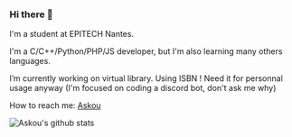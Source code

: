 ### Hi there 👋

I'm a student at EPITECH Nantes.

I'm a C/C++/Python/PHP/JS developer, but I'm also learning many others languages.

I’m currently working on virtual library. Using ISBN ! Need it for personnal usage anyway (I'm focused on coding a discord bot, don't ask me why)

How to reach me: [Askou](https://twitter.com/BabyAskou)

<!--<p align='center'>
  <a href="#"><img src="https://github-readme-stats.vercel.app/api/top-langs/?username=TrueBabyChaise&hide=shaderlab,css,hlsl,cmake&langs_count=6&layout=compact&theme=synthwave"></a>
</p> -->

![Askou's github stats](https://github-readme-stats.vercel.app/api?username=TrueBabyChaise&count_private=true&show_icons=true)
